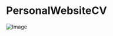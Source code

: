 # PersonalWebsiteCV

![Image](https://github.com/user-attachments/assets/9a14024a-eb21-41f3-8a7a-e3f78e3706ed)
